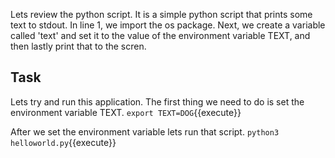 Lets review the python script. It is a simple python script that prints some text to stdout. 
In line 1, we import the os package. Next, we create a variable called 'text' and set it to the value of the environment variable TEXT, and then lastly print that to the scren.

## Task
Lets try and run this application. The first thing we need to do is set the environment variable TEXT.
`export TEXT=DOG`{{execute}}

After we set the environment variable lets run that script. 
`python3 helloworld.py`{{execute}}